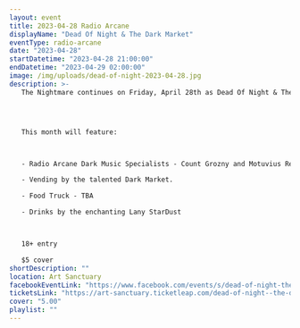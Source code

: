 ```yaml
---
layout: event
title: 2023-04-28 Radio Arcane
displayName: "Dead Of Night & The Dark Market"
eventType: radio-arcane
date: "2023-04-28"
startDatetime: "2023-04-28 21:00:00"
endDatetime: "2023-04-29 02:00:00"
image: /img/uploads/dead-of-night-2023-04-28.jpg
description: >-
   The Nightmare continues on Friday, April 28th as Dead Of Night & The Dark Market keep up the monthly grind of dark eclectic music. Come out and help keep the dancefloor barely alive as we celebrate the glum drudgery of our dreadful existence.




   This month will feature:



   - Radio Arcane Dark Music Specialists - Count Grozny and Motuvius Rex

   - Vending by the talented Dark Market.

   - Food Truck - TBA

   - Drinks by the enchanting Lany StarDust



   18+ entry

   $5 cover
shortDescription: ""
location: Art Sanctuary
facebookEventLink: "https://www.facebook.com/events/s/dead-of-night-the-dark-market-/1226375321313584"
ticketsLink: "https://art-sanctuary.ticketleap.com/dead-of-night--the-dark-market-featuring-blacklist"
cover: "5.00"
playlist: ""
---
```


